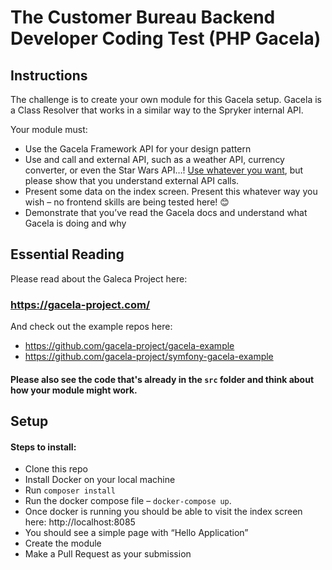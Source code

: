 # The Customer Bureau Backend Developer Coding Test (PHP Gacela)

## Instructions

The challenge is to create your own module for this Gacela setup. Gacela is a Class Resolver that works in a similar way to the Spryker internal API.

Your module must:
- Use the Gacela Framework API for your design pattern
- Use and call and external API, such as a weather API, currency converter, or even the Star Wars API…! <a href="https://developer.vonage.com/blog/21/03/15/the-ultimate-list-of-fun-apis-for-your-next-coding-project" target="_blank">Use whatever you want</a>,
but please show that you understand external API calls.
- Present some data on the index screen. Present this whatever way you wish – no frontend skills are being tested here! 😊
- Demonstrate that you’ve read the Gacela docs and understand what Gacela is doing and why

## Essential Reading

Please read about the Galeca Project here:

### https://gacela-project.com/

And check out the example repos here:

- https://github.com/gacela-project/gacela-example
- https://github.com/gacela-project/symfony-gacela-example

#### Please also see the code that's already in the `src` folder and think about how your module might work.

## Setup

#### Steps to install:

- Clone this repo
- Install Docker on your local machine
- Run `composer install`
- Run the docker compose file – `docker-compose up`.
- Once docker is running you should be able to visit the index screen here: http://localhost:8085
- You should see a simple page with “Hello Application”
- Create the module
- Make a Pull Request as your submission




